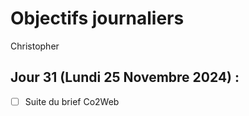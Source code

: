 # Objectifs journaliers

Christopher

## Jour 31 (Lundi 25 Novembre 2024) :

- [ ] Suite du brief Co2Web
